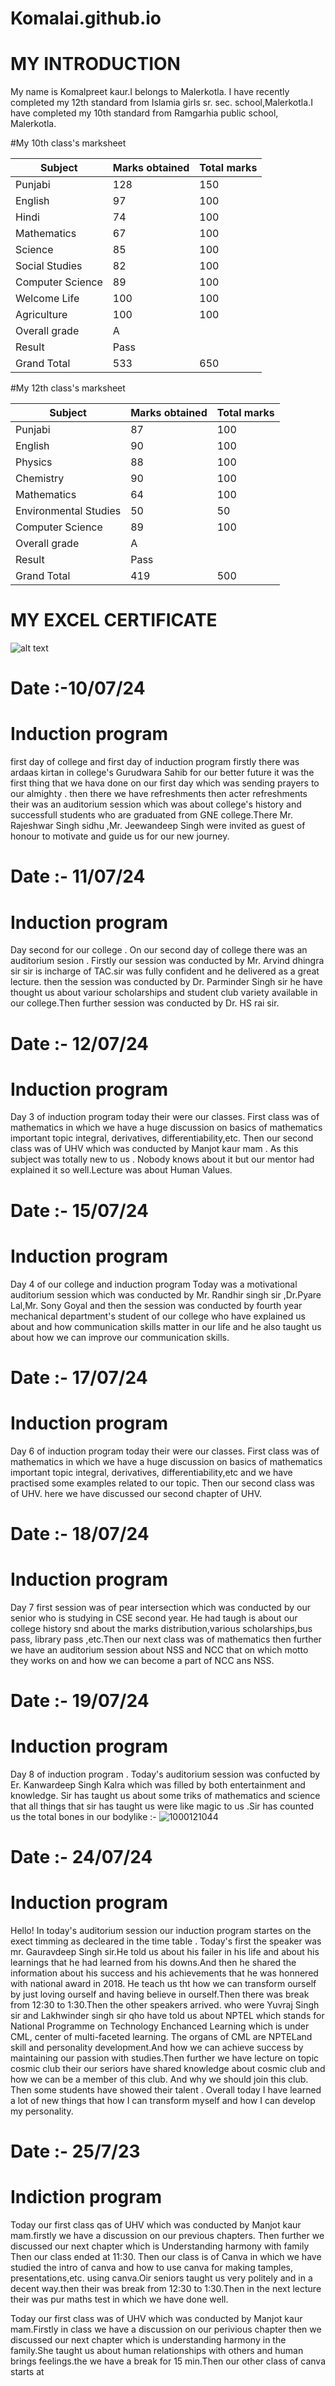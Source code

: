 # Komalai.github.io
# MY INTRODUCTION
My name is Komalpreet kaur.I belongs to Malerkotla. I have recently completed my 12th standard from Islamia girls sr. sec. school,Malerkotla.I have completed my 10th standard from Ramgarhia public school, Malerkotla.


#My 10th class's marksheet 

|Subject| Marks obtained| Total marks|
|-------|---------------|------------|
|Punjabi| 128|150|
|English|97|100|
|Hindi|74|100|
|Mathematics|67|100|
|Science|85|100|
|Social Studies|82|100|
|Computer Science|89|100|
|Welcome Life|100|100|
|Agriculture|100|100|
|Overall grade |A|
|Result|Pass|
|Grand Total|533|650|

#My 12th class's marksheet

|Subject| Marks obtained| Total marks|
|-------|---------------|------------|
|Punjabi| 87|100|
|English|90|100|
|Physics|88|100|
|Chemistry|90|100|
|Mathematics|64|100|
|Environmental Studies|50|50|
|Computer Science| 89|100|
|Overall grade|A|
|Result|Pass|
|Grand Total|419|500|

# MY EXCEL CERTIFICATE 

![alt text](Screenshot_2024_0724_083515.jpg)

# Date :-10/07/24
# Induction program 

first day of college and first day of induction program firstly there was ardaas kirtan in college's Gurudwara Sahib for our better future it was the first thing that we hava done on our first day which was sending prayers to our almighty . then there we have refreshments then acter refreshments their was an auditorium session which was about college's history and successfull students who are graduated from GNE college.There Mr. Rajeshwar Singh sidhu ,Mr. Jeewandeep Singh were invited as guest of honour to motivate and guide us for our new journey.

# Date :- 11/07/24
# Induction program

Day second for our college . On our second day of college there was an auditorium sesion . Firstly our session was conducted by Mr. Arvind dhingra sir sir is incharge of TAC.sir was fully confident and he delivered as a great lecture. then the session was conducted by Dr. Parminder Singh sir he have thought us about variour scholarships and student club variety available in our college.Then further session was conducted by Dr. HS rai sir.

# Date :- 12/07/24
# Induction program

Day 3 of induction program today their were our classes. First class was of mathematics in which we have a huge discussion on basics of mathematics important topic integral, derivatives, differentiability,etc. Then our second class was of UHV which was conducted by Manjot kaur mam . As this subject was totally new to us . Nobody knows about it but our mentor had explained it so well.Lecture was about Human Values. 

# Date :- 15/07/24
# Induction program

Day 4 of our college and induction program  Today was a motivational auditorium session which was conducted by Mr. Randhir singh sir ,Dr.Pyare Lal,Mr. Sony Goyal and then the session was conducted by fourth year mechanical department's student of our college who have explained us about and how communication skills matter in our life and he also taught us about how we can improve our communication skills.

# Date :- 17/07/24
# Induction program

Day 6 of induction program today their were our classes. First class was of mathematics in which we have a huge discussion on basics of mathematics important topic integral, derivatives, differentiability,etc and we have practised some examples related to our topic. Then our second class was of UHV. here we have discussed our second chapter of UHV.

# Date :- 18/07/24
# Induction program

Day 7 first session was of pear intersection which was conducted by our senior who is studying in CSE second year. He had taugh is about our college history snd about the marks distribution,various scholarships,bus pass, library pass ,etc.Then our next class was of mathematics then further we have an auditorium session about NSS and NCC that on which motto they works on and how we can become a part of NCC ans NSS.

# Date :- 19/07/24
# Induction program

Day 8 of induction program . Today's auditorium session was confucted by Er. Kanwardeep Singh Kalra which was filled by both entertainment and knowledge. Sir has taught us about some triks of mathematics and science that all things that sir has taught us were like magic to us .Sir has counted us the total bones in our bodylike :-
![1000121044](https://github.com/user-attachments/assets/cb9c08d5-28b0-405f-9d30-97ebd984af38)


# Date :- 24/07/24
# Induction program

Hello! In today's auditorium session our induction program startes on the exect timming as decleared in the time table . Today's first the speaker was mr. Gauravdeep Singh sir.He told us about his failer in his life and about his learnings that he had learned from his downs.And then he shared the information about his success and his achievements that he was honnered with national award in 2018. He teach us tht how we can transform ourself by just loving ourself and having believe in ourself.Then there was break from 12:30 to 1:30.Then the other speakers arrived.
who were Yuvraj Singh sir and Lakhwinder
singh sir qho have told us about NPTEL which stands for National Programme on Technology Enchanced Learning which is under CML, center of multi-faceted learning. The organs of CML are NPTELand skill and personality development.And how we can achieve  success by maintaining our passion with studies.Then further we have lecture on topic cosmic club their our seriors have shared knowledge about cosmic club and how we can be a member of this club. And why we should join this club.
Then some students have showed their talent . Overall today I have learned a lot of new things that how I can transform myself and how I can develop my personality.

# Date :- 25/7/23
# Indiction program

Today our first class qas of UHV which was conducted by Manjot kaur mam.firstly we have a discussion on our previous chapters. Then further we discussed our next chapter which is Understanding harmony with family Then our class ended at 11:30. Then our class is of Canva in which we have studied the intro of canva and how to use canva for making tamples, presentations,etc. using canva.Oir seniors taught us very politely and in a decent way.then their was break from 12:30 to 1:30.Then in the next lecture their was pur maths test in which we have done well.

Today our first class was of UHV which was conducted by Manjot kaur mam.Firstly in class we have a discussion on our perivious chapter then we discussed our next chapter which is understanding harmony in the family.She taught us about human relationships with others and human brings feelings.the we have a break for 15 min.Then our other class of canva starts at 


